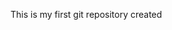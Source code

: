 This is my first git repository created

<!---
HariBabu1978/HariBabu1978 is a ✨ special ✨ repository because its `README.md` (this file) appears on your GitHub profile.
You can click the Preview link to take a look at your changes.
--->

